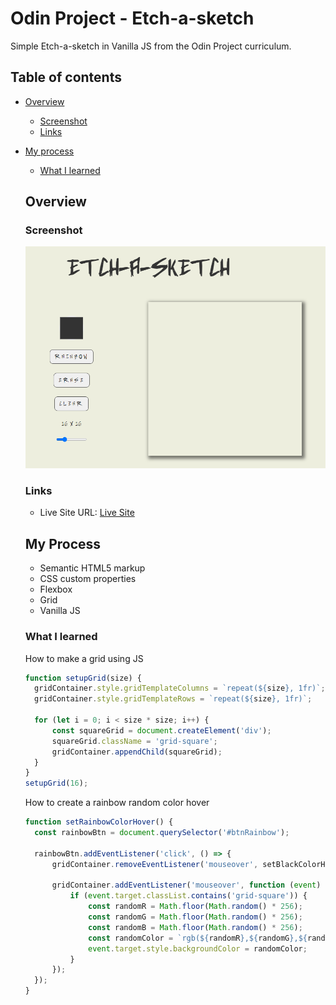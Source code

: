 # Odin Project - Etch-a-sketch

Simple Etch-a-sketch in Vanilla JS from the Odin Project curriculum.

## Table of contents

- [Overview](#overview)
  - [Screenshot](#screenshot)
  - [Links](#links)
- [My process](#my-process)

  - [What I learned](#what-i-learned)

  ## Overview

  ### Screenshot

  ![Desktop screenshot](./images/screenshot-desktop.png)

  ### Links

  - Live Site URL: [Live Site](https://splendid-lollipop-9e6382.netlify.app/)

  ## My Process

  - Semantic HTML5 markup
  - CSS custom properties
  - Flexbox
  - Grid
  - Vanilla JS

  ### What I learned

  How to make a grid using JS

  ```js
  function setupGrid(size) {
  	gridContainer.style.gridTemplateColumns = `repeat(${size}, 1fr)`;
  	gridContainer.style.gridTemplateRows = `repeat(${size}, 1fr)`;

  	for (let i = 0; i < size * size; i++) {
  		const squareGrid = document.createElement('div');
  		squareGrid.className = 'grid-square';
  		gridContainer.appendChild(squareGrid);
  	}
  }
  setupGrid(16);
  ```

  How to create a rainbow random color hover

  ```js
  function setRainbowColorHover() {
  	const rainbowBtn = document.querySelector('#btnRainbow');

  	rainbowBtn.addEventListener('click', () => {
  		gridContainer.removeEventListener('mouseover', setBlackColorHover);

  		gridContainer.addEventListener('mouseover', function (event) {
  			if (event.target.classList.contains('grid-square')) {
  				const randomR = Math.floor(Math.random() * 256);
  				const randomG = Math.floor(Math.random() * 256);
  				const randomB = Math.floor(Math.random() * 256);
  				const randomColor = `rgb(${randomR},${randomG},${randomB})`;
  				event.target.style.backgroundColor = randomColor;
  			}
  		});
  	});
  }
  ```
